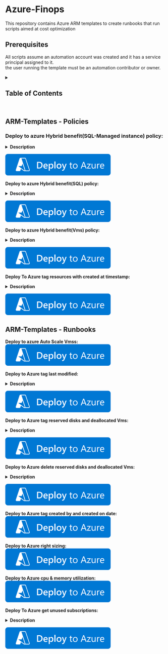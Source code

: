 # Azure-Finops
This repository contains Azure ARM templates to create runbooks that run scripts aimed at cost optimization

## Prerequisites 
  All scripts assume an automation account was created and it has a service principal assigned to it.  
  the user running the template must be an automation contributor or owner.




<!-- TABLE OF CONTENTS -->
<details>
  <summary><h2><b>Table of Contents</h2></summary>
  <ol>
    <li>
      <a href="#arm-templates-policies">ARM-Templates - Policies</a>
      <ul>
        <li><a href="#deploy-to-azure-hybrid-benefit(sql-managed-instance)-policy">Hybrid benefit(SQL-Managed instance)
        </a></li>
        <li><a href="#built-with">Hybrid benefit(SQL)</a></li>
        <li><a href="#built-with">Hybrid benefit(Vms)</a></li>
        <li><a href="#built-with">Tag resources with created at timestamp</a></li>
      </ul>
    </li>
    <li>
      <a href="#getting-started">ARM-Templates - Runbooks</a>
      <ul>
        <li><a href="#prerequisites">Auto Scale Vmss</a></li>
        <li><a href="#installation">Tag last modified</a></li>
        <li><a href="#installation">Tag reserved disks and deallocated Vms</a></li>
        <li><a href="#installation">Delete reserved disks and deallocated Vms</a></li>
        <li><a href="#installation">Right sizing(Vms)</a></li>
        <li><a href="#installation">Cpu & Memory Utilization(Vms)</a></li>
        <li><a href="#installation">Get Unused Subscriptions</a></li>
      </ul>
    </li>
  </ol>
</details>

<br>

## ARM-Templates - Policies

### Deploy to azure Hybrid benefit(SQL-Managed instance) policy:
<details>
<summary>Description</summary>
<ol>
This template implement policy at management group scope to to force Hybrid benefit for Managed SQL instance.  
</ol>
</details>         

[![Deploy to azure Hybrid benefit(SQL-Managed instance)](https://raw.githubusercontent.com/Azure/azure-quickstart-templates/master/1-CONTRIBUTION-GUIDE/images/deploytoazure.svg?sanitize=true)](https://ms.portal.azure.com/?feature.customportal=false#create/Microsoft.Template/uri/https%3A%2F%2Fraw.githubusercontent.com%2FCloudHiro%2Fazure-finops%2fmain%2FARM_templates%2Fhybrid_benefit_SQL_managed_instance%2Fhybrid_benefit_SQL_managed_instance.json)

 Deploy to azure Hybrid benefit(SQL) policy:
    <details>
    <summary>Description</summary>
    <ol>
    This template implement policy at management group scope to to force Hybrid benefit for SQL Databases.  
    </ol>
    </details> 

[![Deploy to azure Hybrid benefit(SQL) policy](https://raw.githubusercontent.com/Azure/azure-quickstart-templates/master/1-CONTRIBUTION-GUIDE/images/deploytoazure.svg?sanitize=true)](https://ms.portal.azure.com/?feature.customportal=false#create/Microsoft.Template/uri/https%3A%2F%2Fraw.githubusercontent.com%2FCloudHiro%2Fazure-finops%2fmain%2FARM_templates%2Fhybrid_benefit_SQL%2Fhybrid_benefit_sql.json)


  Deploy to azure Hybrid benefit(Vms) policy:
    <details>
    <summary>Description</summary>
    <ol>
    This template implement policy at management group scope to to force Hybrid benefit for Vms and Vmss  
    </ol>
    </details>

[![Deploy to azure Hybrid benefit(Vms) policy](https://raw.githubusercontent.com/Azure/azure-quickstart-templates/master/1-CONTRIBUTION-GUIDE/images/deploytoazure.svg?sanitize=true)](https://ms.portal.azure.com/?feature.customportal=false#create/Microsoft.Template/uri/https%3A%2F%2Fraw.githubusercontent.com%2FCloudHiro%2Fazure-finops%2fmain%2FARM_templates%2Fhybrid_benefit_policy%2FARM_for_hybrid_benefit.json)

  Deploy To Azure tag resources with created at timestamp:
    <details>
    <summary>Description</summary>
    <ol>
    This template implement policy at management group scope to to force resources that are created with a tag name "Created_at" and tag value of the date he was created.
    </ol>
    </details>

[![Deploy To Azure find unused subscriptions](https://raw.githubusercontent.com/Azure/azure-quickstart-templates/master/1-CONTRIBUTION-GUIDE/images/deploytoazure.svg?sanitize=true)](https://ms.portal.azure.com/?feature.customportal=false#create/Microsoft.Template/uri/https%3A%2F%2Fraw.githubusercontent.com%2FCloudHiro%2Fazure-finops%2Fmain%2FARM_templates%2Ftag_created_at%2Ftag_create_at_arm.json)


## ARM-Templates - Runbooks

  Deploy to azure Auto Scale Vmss:            
    [![Deploy to azure Auto Scale Vmss](https://raw.githubusercontent.com/Azure/azure-quickstart-templates/master/1-CONTRIBUTION-GUIDE/images/deploytoazure.svg?sanitize=true)](https://ms.portal.azure.com/?feature.customportal=false#create/Microsoft.Template/uri/https%3A%2F%2Fraw.githubusercontent.com%2FCloudHiro%2Fazure-finops%2fmain%2FARM_templates%2Fauto_scale_vmss%2FarmTemplateAutoScaleVMSSRunbook.json)

  Deploy to Azure tag last modified:
<details>
  <summary>Description</summary>
  <ol>
This template implement a runbook  that look for Vms and Disks who got modified in the past two weeks and tag them with tag name "last_modified" with tag value of the Caller id.
  </ol>
</details>

[![Deploy To Azure tag last modified](https://raw.githubusercontent.com/Azure/azure-quickstart-templates/master/1-CONTRIBUTION-GUIDE/images/deploytoazure.svg?sanitize=true)](https://ms.portal.azure.com/?feature.customportal=false#create/Microsoft.Template/uri/https%3A%2F%2Fraw.githubusercontent.com%2FCloudHiro%2Fazure-finops%2Fmain%2FARM_templates%2Ftag_last_modified%2Ftag_last_modified_past2weeks_arm-template.json)

  Deploy to Azure tag reserved disks and deallocated Vms:  
<details>
  <summary>Description</summary>
  <ol>
This template implement a runbook  that look for Vms that in "deallocated/stopped" state over X days and tag them with tag "Candidate - DeleteMe" and all the disks with over X size related to the vm also with "Candidate - DeleteMe".
  </ol>
</details>

[![Deploy To Azure tag unattached disks and deallocated VMs](https://raw.githubusercontent.com/Azure/azure-quickstart-templates/master/1-CONTRIBUTION-GUIDE/images/deploytoazure.svg?sanitize=true)](https://ms.portal.azure.com/?feature.customportal=false#create/Microsoft.Template/uri/https%3A%2F%2Fraw.githubusercontent.com%2FCloudHiro%2Fazure-finops%2Fmain%2FARM_templates%2Ftag_unattached_disks_and_vms%2Ftag_unattached_disks_and_vms-ARM.json)


  Deploy to Azure delete reserved disks and deallocated Vms:  
<details>
  <summary>Description</summary>
  <ol>
This template implement a runbook  that look for vms and disks with tag "Candidate - DeleteMe" and delete them.
  </ol>
</details>

[![Deploy To Azure delete unattached disks and deallocated VMs](https://raw.githubusercontent.com/Azure/azure-quickstart-templates/master/1-CONTRIBUTION-GUIDE/images/deploytoazure.svg?sanitize=true)](https://ms.portal.azure.com/?feature.customportal=false#create/Microsoft.Template/uri/https%3A%2F%2Fraw.githubusercontent.com%2FCloudHiro%2Fazure-finops%2Fmain%2FARM_templates%2Fdelete_unattached_disks_and_vms%2Fdelete_unattched_disks_and_vms-ARM.json)


  Deploy to Azure tag created by and created on date:   
[![Deploy To Azure created by and created on date](https://raw.githubusercontent.com/Azure/azure-quickstart-templates/master/1-CONTRIBUTION-GUIDE/images/deploytoazure.svg?sanitize=true)](https://ms.portal.azure.com/?feature.customportal=false#create/Microsoft.Template/uri/https%3A%2F%2Fraw.githubusercontent.com%2FCloudHiro%2Fazure-finops%2Fmain%2FARM_templates%2Ftag_createdBy_createdOnDate%2Ftag_createdBy_createdOnDate_arm-template.json)

  Deploy to Azure right sizing:   
[![Deploy To Azure right_sizing](https://raw.githubusercontent.com/Azure/azure-quickstart-templates/master/1-CONTRIBUTION-GUIDE/images/deploytoazure.svg?sanitize=true)](https://ms.portal.azure.com/?feature.customportal=false#create/Microsoft.Template/uri/https%3A%2F%2Fraw.githubusercontent.com%2FCloudHiro%2Fazure-finops%2Fmain%2FARM_templates%2Fright_sizing%2Fright_sizing_arm-template.json)


  Deploy to Azure cpu & memory utilization:   
[![Deploy To Azure cpu & memory utilization](https://raw.githubusercontent.com/Azure/azure-quickstart-templates/master/1-CONTRIBUTION-GUIDE/images/deploytoazure.svg?sanitize=true)](https://ms.portal.azure.com/?feature.customportal=false#create/Microsoft.Template/uri/https%3A%2F%2Fraw.githubusercontent.com%2FCloudHiro%2Fazure-finops%2Fmain%2FARM_templates%2Fcpu_memory_utilization%2Fcpu_memory_utilization_arm-template.json)

  Deploy To Azure get unused subscriptions:  
<details>
  <summary>Description</summary>
  <ol>
This template implement a runbook script that loops over all the subscriptions and looks for activity logs of users with full user principal names and IP addresses to validate if the subscriptions have been in use in the time defined.
If unused subscriptions have been found the script exports them to a CSV file in the configured blobs accounts.
  </ol>
</details>

[![Deploy To Azure get unused subscriptions](https://raw.githubusercontent.com/Azure/azure-quickstart-templates/master/1-CONTRIBUTION-GUIDE/images/deploytoazure.svg?sanitize=true)](https://ms.portal.azure.com/?feature.customportal=false#create/Microsoft.Template/uri/https%3A%2F%2Fraw.githubusercontent.com%2FCloudHiro%2Fazure-finops%2Fmain%2FARM_templates%2Funused_subscriptions%2FGet-UnusedSubscriptions_arm_runbook.json)



<!-- Deploy to azure Multiple ARM Templates Policies(Hybrid Benefit SQL/Vm/Vmss/Managed-SQL + Created at tag):            
[![Deploy to azure Multiple ARM Templates Policies](https://raw.githubusercontent.com/Azure/azure-quickstart-templates/master/1-CONTRIBUTION-GUIDE/images/deploytoazure.svg?sanitize=true)](https://ms.portal.azure.com/?feature.customportal=false#create/Microsoft.Template/uri/https%3A%2F%2Fraw.githubusercontent.com%2FCloudHiro%2Fazure-finops%2fmain%2FARM_templates%2Fmultiple_arm_polices%2Fmultiple_arm_templates_policies.json) -->
